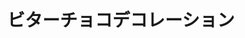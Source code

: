 ---
title: "ビターチョコデコレーション"
description: "false"
pubDate: "Jul 31 2023 16:10"
heroImage: "https://cdn.jsdelivr.net/gh/dont-tattled-on-me/polaroid-cdn@main/maimai/webp/2023-07-31_16-10.webp"
---